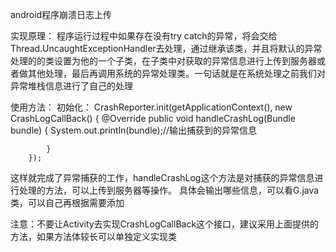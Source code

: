 android程序崩溃日志上传

实现原理：
    程序运行过程中如果存在没有try catch的异常，将会交给 Thread.UncaughtExceptionHandler去处理，通过继承该类，并且将默认的异常处理的的类设置为他的一个子类，在子类中对获取的异常信息进行上传到服务器或者做其他处理，最后再调用系统的异常处理类。一句话就是在系统处理之前我们对异常堆栈信息进行了自己的处理

使用方法：
  初始化：
  CrashReporter.init(getApplicationContext(), new CrashLogCallBack() {
			@Override
			public void handleCrashLog(Bundle bundle) {
				System.out.println(bundle);//输出捕获到的异常信息
				
			}
		});
这样就完成了异常捕获的工作，handleCrashLog这个方法是对捕获的异常信息进行处理的方法，可以上传到服务器等操作。
具体会输出哪些信息，可以看G.java类，可以自己再根据需要添加


注意：不要让Activity去实现CrashLogCallBack这个接口，建议采用上面提供的方法，如果方法体较长可以单独定义实现类
  
